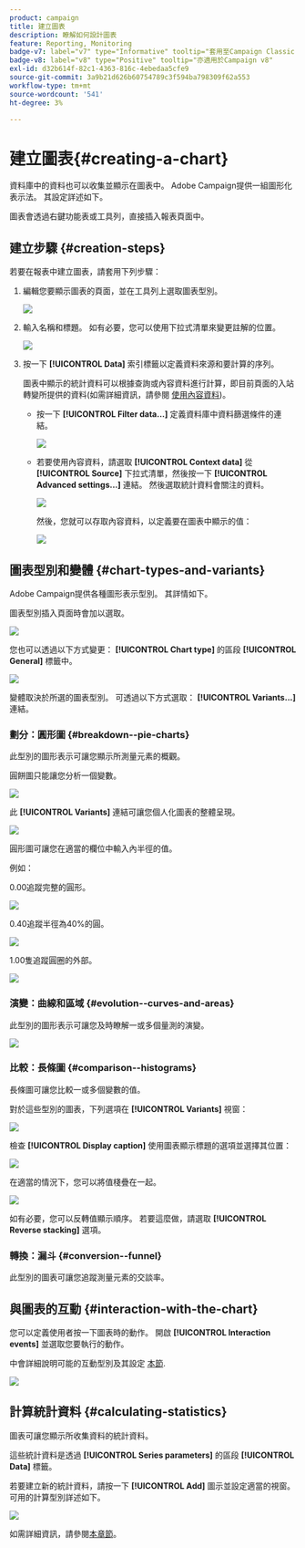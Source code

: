 ```yaml
---
product: campaign
title: 建立圖表
description: 瞭解如何設計圖表
feature: Reporting, Monitoring
badge-v7: label="v7" type="Informative" tooltip="套用至Campaign Classic v7"
badge-v8: label="v8" type="Positive" tooltip="亦適用於Campaign v8"
exl-id: d32b614f-82c1-4363-816c-4ebedaa5cfe9
source-git-commit: 3a9b21d626b60754789c3f594ba798309f62a553
workflow-type: tm+mt
source-wordcount: '541'
ht-degree: 3%

---
```


# 建立圖表{#creating-a-chart}



資料庫中的資料也可以收集並顯示在圖表中。 Adobe Campaign提供一組圖形化表示法。 其設定詳述如下。

圖表會透過右鍵功能表或工具列，直接插入報表頁面中。

## 建立步驟 {#creation-steps}

若要在報表中建立圖表，請套用下列步驟：

1. 編輯您要顯示圖表的頁面，並在工具列上選取圖表型別。

   ![](assets/s_advuser_report_page_activity_04.png)

1. 輸入名稱和標題。 如有必要，您可以使用下拉式清單來變更註解的位置。

   ![](assets/s_ncs_advuser_report_wizard_018.png)

1. 按一下 **[!UICONTROL Data]** 索引標籤以定義資料來源和要計算的序列。

   圖表中顯示的統計資料可以根據查詢或內容資料進行計算，即目前頁面的入站轉變所提供的資料(如需詳細資訊，請參閱 [使用內容資料](../../reporting/using/using-the-context.md#using-context-data))。

   * 按一下 **[!UICONTROL Filter data...]** 定義資料庫中資料篩選條件的連結。

     ![](assets/reporting_graph_add_filter.png)

   * 若要使用內容資料，請選取 **[!UICONTROL Context data]** 從 **[!UICONTROL Source]** 下拉式清單，然後按一下 **[!UICONTROL Advanced settings...]** 連結。 然後選取統計資料會關注的資料。

     ![](assets/reporting_graph_from_context.png)

     然後，您就可以存取內容資料，以定義要在圖表中顯示的值：

     ![](assets/reporting_graph_select-from_context.png)

## 圖表型別和變體 {#chart-types-and-variants}

Adobe Campaign提供各種圖形表示型別。 其詳情如下。

圖表型別插入頁面時會加以選取。

![](assets/s_advuser_report_page_activity_04.png)

您也可以透過以下方式變更： **[!UICONTROL Chart type]** 的區段 **[!UICONTROL General]** 標籤中。

![](assets/reporting_change_graph_type.png)

變體取決於所選的圖表型別。 可透過以下方式選取： **[!UICONTROL Variants...]** 連結。

### 劃分：圓形圖 {#breakdown--pie-charts}

此型別的圖形表示可讓您顯示所測量元素的概觀。

圓餅圖只能讓您分析一個變數。

![](assets/reporting_graph_type_sector_1.png)

此 **[!UICONTROL Variants]** 連結可讓您個人化圖表的整體呈現。

![](assets/reporting_graph_type_sector_2.png)

圓形圖可讓您在適當的欄位中輸入內半徑的值。

例如：

0.00追蹤完整的圓形。

![](assets/s_ncs_advuser_report_sector_exple1.png)

0.40追蹤半徑為40%的圓。

![](assets/s_ncs_advuser_report_sector_exple2.png)

1.00隻追蹤圓圈的外部。

![](assets/s_ncs_advuser_report_sector_exple3.png)

### 演變：曲線和區域 {#evolution--curves-and-areas}

此型別的圖形表示可讓您及時瞭解一或多個量測的演變。

![](assets/reporting_graph_type_curve.png)

### 比較：長條圖 {#comparison--histograms}

長條圖可讓您比較一或多個變數的值。

對於這些型別的圖表，下列選項在 **[!UICONTROL Variants]** 視窗：

![](assets/reporting_select_graph_var.png)

檢查 **[!UICONTROL Display caption]** 使用圖表顯示標題的選項並選擇其位置：

![](assets/reporting_select_graph_legend.png)

在適當的情況下，您可以將值棧疊在一起。

![](assets/reporting_graph_type_histo.png)

如有必要，您可以反轉值顯示順序。 若要這麼做，請選取 **[!UICONTROL Reverse stacking]** 選項。

### 轉換：漏斗 {#conversion--funnel}

此型別的圖表可讓您追蹤測量元素的交談率。

## 與圖表的互動 {#interaction-with-the-chart}

您可以定義使用者按一下圖表時的動作。 開啟 **[!UICONTROL Interaction events]** 並選取您要執行的動作。

中會詳細說明可能的互動型別及其設定 [本節](../../web/using/static-elements-in-a-web-form.md#inserting-html-content).

![](assets/s_ncs_advuser_report_wizard_017.png)

## 計算統計資料 {#calculating-statistics}

圖表可讓您顯示所收集資料的統計資料。

這些統計資料是透過 **[!UICONTROL Series parameters]** 的區段 **[!UICONTROL Data]** 標籤。

若要建立新的統計資料，請按一下 **[!UICONTROL Add]** 圖示並設定適當的視窗。 可用的計算型別詳述如下。

![](assets/reporting_add_statistics.png)

如需詳細資訊，請參閱[本章節](../../reporting/using/using-the-descriptive-analysis-wizard.md#statistics-calculation)。
